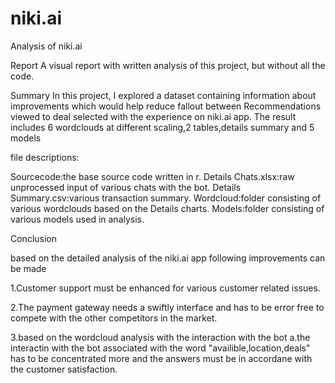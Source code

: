 # niki.ai
Analysis of niki.ai

Report
A visual report with written analysis of this project, but without all the code.

Summary
In this project, I explored a dataset containing information about improvements which would help reduce 
fallout between Recommendations viewed to deal selected with the experience on niki.ai app.
The result includes 6 wordclouds at different scaling,2 tables,details summary and 5 models

file descriptions:

Sourcecode:the base source code written in r.
Details Chats.xlsx:raw unprocessed input of various chats with the bot.
Details Summary.csv:various transaction summary.
Wordcloud:folder consisting of various wordclouds based on the Details charts.
Models:folder consisting of various models used in analysis.

Conclusion

based on the detailed analysis of the niki.ai app following improvements can be made

1.Customer support must be enhanced for various customer related issues.

2.The payment gateway needs a swiftly interface and has to be error free to compete with the other competitors in the market.

3.based on the wordcloud analysis with the interaction with the bot 
a.the interactin with the bot associated with the word "availible,location,deals" has to be concentrated more and the answers must be 
in accordane with the customer satisfaction.

